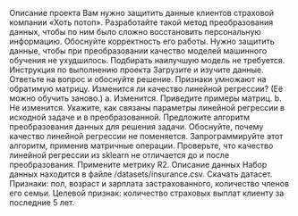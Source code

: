 Описание проекта
Вам нужно защитить данные клиентов страховой компании «Хоть потоп». Разработайте такой метод преобразования данных, чтобы по ним было сложно восстановить персональную информацию. Обоснуйте корректность его работы.
Нужно защитить данные, чтобы при преобразовании качество моделей машинного обучения не ухудшилось. Подбирать наилучшую модель не требуется.
Инструкция по выполнению проекта
Загрузите и изучите данные.
Ответьте на вопрос и обоснуйте решение.
Признаки умножают на обратимую матрицу. Изменится ли качество линейной регрессии? (Её можно обучить заново.)
a. Изменится. Приведите примеры матриц.
b. Не изменится. Укажите, как связаны параметры линейной регрессии в исходной задаче и в преобразованной.
Предложите алгоритм преобразования данных для решения задачи. Обоснуйте, почему качество линейной регрессии не поменяется.
Запрограммируйте этот алгоритм, применив матричные операции. Проверьте, что качество линейной регрессии из sklearn не отличается до и после преобразования. Примените метрику R2.
Описание данных
Набор данных находится в файле /datasets/insurance.csv. Скачать датасет.
Признаки: пол, возраст и зарплата застрахованного, количество членов его семьи.
Целевой признак: количество страховых выплат клиенту за последние 5 лет.

